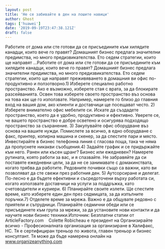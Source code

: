 ```yaml
---
layout: post
title: 'Не се забивайте в ден на лошите навици'
author: Ghost
tags: ['huawei']
date: '2019-09-19T23:47:38.121Z'
draft: false
---
```


Работите от дома или сте готови да се присъедините към хилядите канадци, които вече го правят? Домашният бизнес предлага значителни предимства, но много предизвикателства. Ето седем стратегии, които ще направят ...Работите от дома или сте готови да се присъедините към хилядите канадци, които вече го правят? Домашният бизнес предлага значителни предимства, но много предизвикателства. Ето седем стратегии, които ще направят преживяването в домашния ви офис по-продуктивно и ползотворно.1) Изберете специално работно пространство. Ако е възможно, изберете стая с врата, за да блокирате разсейванията. Освен това изберете своето пространство въз основа на това как ще го използвате. Например, намерете го близо до главния вход на вашия дом, ако клиенти и доставчици ще посещават често. 2) Изберете внимателно офис мебелите си. Искате да създадете пространство, което да е удобно, продуктивно и ефективно. Уверете се, че вашето пространство е добре осветено и осигурява подходящо пространство за съхранение. 3) Закупувайте офис оборудване въз основа на вашите нужди. Помислете за всичко, в едно оборудване с факс, принтер, копирна машина и скенер, за да спестите пари и място. Инвестирайте в бизнес телефонна линия с гласова поща, така че няма да пропуснете никакви съобщения.4) Задайте график и се придържайте към него. Ранен или късен щранг? Бизнес или ежедневен? Намерете рутината, която работи за вас, и я спазвайте. Не забравяйте да си поставяте ежедневни цели, за да не се занимавате с домакинствата, когато трябва да работите. Редовните почивки също са важни, като ви позволяват да сте свежи през работния ден. 5) Аутсорсиране и делегат. По-лесно е да бъдете ефективни и съсредоточени върху работата си, когато използвате доставчици на услуги за поддръжка, като счетоводители и куриери. 6) Планирайте своите излети. Ще спестите време, като изберете един ден през седмицата, за да изпълните поръчки.7) Отделете време за мрежа. Важно е да общувате редовно с приятели и сътрудници. Планирайте седмични обеди или се присъединете към група за мрежи, за да установите нови контакти и да научите нови бизнес техники.Източник: Безплатни статии от ArticleFactory.com    Colette Robicheau е президент на Организирайте всичко - Професионалната организация за организиране в Халифакс, НС. Тя е сертифициран треньор по живота, главен треньор и бизнес консултант. Тя може да бъде намерена онлайн на www.organizeanything.com
